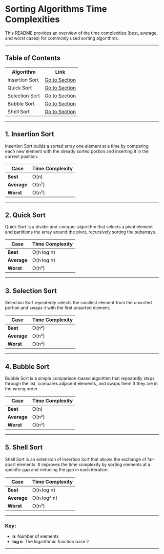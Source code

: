 # Sorting Algorithms Time Complexities

This README provides an overview of the time complexities (best, average, and worst cases) for commonly used sorting algorithms.

---

## Table of Contents

<div align="center">
  <table>
    <tr>
      <th>Algorithm</th>
      <th>Link</th>
    </tr>
    <tr>
      <td>Insertion Sort</td>
      <td><a href="#insertion-sort">Go to Section</a></td>
    </tr>
    <tr>
      <td>Quick Sort</td>
      <td><a href="#quick-sort">Go to Section</a></td>
    </tr>
    <tr>
      <td>Selection Sort</td>
      <td><a href="#selection-sort">Go to Section</a></td>
    </tr>
    <tr>
      <td>Bubble Sort</td>
      <td><a href="#bubble-sort">Go to Section</a></td>
    </tr>
    <tr>
      <td>Shell Sort</td>
      <td><a href="#shell-sort">Go to Section</a></td>
    </tr>
  </table>
</div>

---

## 1. Insertion Sort

Insertion Sort builds a sorted array one element at a time by comparing each new element with the already sorted portion and inserting it in the correct position.

| Case         | Time Complexity |
|--------------|-----------------|
| **Best**     | O(n)            |
| **Average**  | O(n²)           |
| **Worst**    | O(n²)           |

---

## 2. Quick Sort

Quick Sort is a divide-and-conquer algorithm that selects a pivot element and partitions the array around the pivot, recursively sorting the subarrays.

| Case         | Time Complexity |
|--------------|-----------------|
| **Best**     | O(n log n)      |
| **Average**  | O(n log n)      |
| **Worst**    | O(n²)           |

---

## 3. Selection Sort

Selection Sort repeatedly selects the smallest element from the unsorted portion and swaps it with the first unsorted element.

| Case         | Time Complexity |
|--------------|-----------------|
| **Best**     | O(n²)           |
| **Average**  | O(n²)           |
| **Worst**    | O(n²)           |

---

## 4. Bubble Sort

Bubble Sort is a simple comparison-based algorithm that repeatedly steps through the list, compares adjacent elements, and swaps them if they are in the wrong order.

| Case         | Time Complexity |
|--------------|-----------------|
| **Best**     | O(n)            |
| **Average**  | O(n²)           |
| **Worst**    | O(n²)           |

---

## 5. Shell Sort

Shell Sort is an extension of Insertion Sort that allows the exchange of far-apart elements. It improves the time complexity by sorting elements at a specific gap and reducing the gap in each iteration.

| Case         | Time Complexity |
|--------------|-----------------|
| **Best**     | O(n log n)      |
| **Average**  | O(n log² n)     |
| **Worst**    | O(n²)           |

---

### Key:
- **n**: Number of elements
- **log n**: The logarithmic function base 2

---


